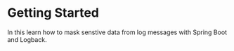 # Getting Started
In this learn how to mask senstive data from log messages with Spring Boot and Logback.


